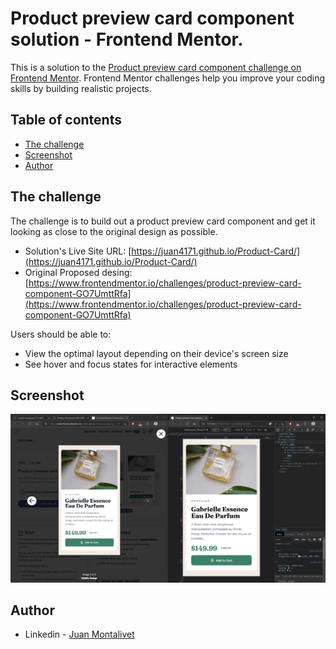 # Product preview card component solution - Frontend Mentor.

This is a solution to the [Product preview card component challenge on Frontend Mentor](https://www.frontendmentor.io/challenges/product-preview-card-component-GO7UmttRfa). Frontend Mentor challenges help you improve your coding skills by building realistic projects. 

## Table of contents

- [The challenge](#the-challenge)
- [Screenshot](#screenshot)
- [Author](#author)

## The challenge
The challenge is to build out a product preview card component and get it looking as close to the original design as possible.

- Solution's Live Site URL: [https://juan4171.github.io/Product-Card/](https://juan4171.github.io/Product-Card/)
- Original Proposed desing: [https://www.frontendmentor.io/challenges/product-preview-card-component-GO7UmttRfa](https://www.frontendmentor.io/challenges/product-preview-card-component-GO7UmttRfa)

Users should be able to:
- View the optimal layout depending on their device's screen size
- See hover and focus states for interactive elements

## Screenshot

![](images/CapturaPantallaFm.png)

## Author

- Linkedin - [Juan Montalivet](https://www.linkedin.com/in/juan-montalivet/)
